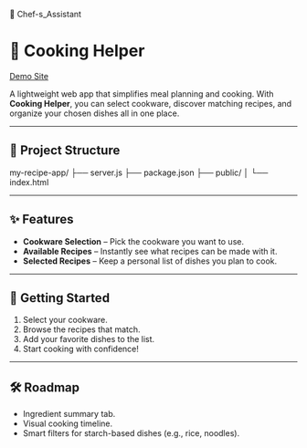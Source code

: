 🍳 Chef-s_Assistant

# 🍳 Cooking Helper

[Demo Site](https://juan-jeffery.github.io/Chef-s_Assistant/)

A lightweight web app that simplifies meal planning and cooking. With **Cooking Helper**, you can select cookware, discover matching recipes, and organize your chosen dishes all in one place.

---

## 📂 Project Structure

my-recipe-app/
├── server.js
├── package.json
├── public/
│ └── index.html


---

## ✨ Features

- **Cookware Selection** – Pick the cookware you want to use.  
- **Available Recipes** – Instantly see what recipes can be made with it.  
- **Selected Recipes** – Keep a personal list of dishes you plan to cook.  

---

## 🚀 Getting Started

1. Select your cookware.  
2. Browse the recipes that match.  
3. Add your favorite dishes to the list.  
4. Start cooking with confidence!  

---

## 🛠️ Roadmap

- Ingredient summary tab.  
- Visual cooking timeline.  
- Smart filters for starch-based dishes (e.g., rice, noodles).  

